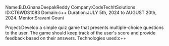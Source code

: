 Name:B.D.GnanaDeepakReddy
Company:CodeTechItSolutions
ID:CT6WDS1083
Domain:c++
Duration:JULY 5th, 2024 to AUGUST 20th, 2024.
Mentor:Sravani Gouni

Project:Develop a simple quiz game that presents multiple-choice questions to the
user. The game should keep track of the user's score and provide feedback
based on their answers.
Technologies used:c++

